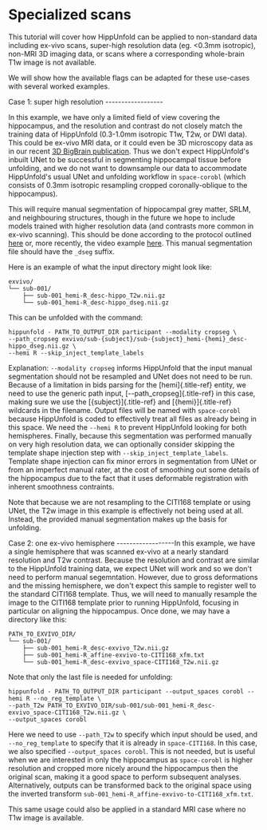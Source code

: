 # Specialized scans

This tutorial will cover how HippUnfold can be applied to non-standard
data including ex-vivo scans, super-high resolution data (eg. \<0.3mm
isotropic), non-MRI 3D imaging data, or scans where a corresponding
whole-brain T1w image is not available.

We will show how the available flags can be adapted for these use-cases
with several worked examples.

Case 1: super high resolution \-\-\-\-\-\-\-\-\-\-\-\-\-\-\-\-\--

In this example, we have only a limited field of view covering the
hippocampus, and the resolution and contrast do not closely match the
training data of HippUnfold (0.3-1.0mm isotropic T1w, T2w, or DWI data).
This could be ex-vivo MRI data, or it could even be 3D microscopy data
as in our recent [3D BigBrain
publication](https://www.sciencedirect.com/science/article/pii/S105381191930919X).
Thus we don\'t expect HippUnfold\'s inbuilt UNet to be successful in
segmenting hippocampal tissue before unfolding, and we do not want to
downsample our data to accommodate HippUnfold\'s usual UNet and
unfolding workflow in `space-corobl` (which consists of 0.3mm isotropic
resampling cropped coronally-oblique to the hippocampus).

This will require manual segmentation of hippocampal grey matter, SRLM,
and neighbouring structures, though in the future we hope to include
models trained with higher resolution data (and contrasts more common in
ex-vivo scanning). This should be done according to the protocol
outlined
[here](https://ars.els-cdn.com/content/image/1-s2.0-S1053811917309977-mmc1.pdf)
or, more recently, the video example
[here](https://www.youtube.com/watch?v=mUQJ2GUcnLU&t=1s). This manual
segmentation file should have the `_dseg` suffix.

Here is an example of what the input directory might look like:

    exvivo/
    └── sub-001/
        ├── sub-001_hemi-R_desc-hippo_T2w.nii.gz
        └── sub-001_hemi-R_desc-hippo_dseg.nii.gz

This can be unfolded with the command:

    hippunfold - PATH_TO_OUTPUT_DIR participant --modality cropseg \
    --path_cropseg exvivo/sub-{subject}/sub-{subject}_hemi-{hemi}_desc-hippo_dseg.nii.gz \
    --hemi R --skip_inject_template_labels

Explanation: `--modality cropseg` informs HippUnfold that the input
manual segmentation should not be resampled and UNet does not need to be
run. Because of a limitation in bids parsing for the [hemi]{.title-ref}
entity, we need to use the generic path input,
[\--path\_cropseg]{.title-ref} in this case, making sure we use the
[{subject}]{.title-ref} and [{hemi}]{.title-ref} wildcards in the
filename. Output files will be named with `space-corobl` because
HippUnfold is coded to effectively treat all files as already being in
this space. We need the `--hemi R` to prevent HippUnfold looking for
both hemispheres. Finally, because this segmentation was performed
manually on very high resolution data, we can optionally consider
skipping the template shape injection step with
`--skip_inject_template_labels`. Template shape injection can fix minor
errors in segmentation from UNet or from an imperfect manual rater, at
the cost of smoothing out some details of the hippocampus due to the
fact that it uses deformable registration with inherent smoothness
contraints.

Note that because we are not resampling to the CITI168 template or using
UNet, the T2w image in this example is effectively not being used at
all. Instead, the provided manual segmentation makes up the basis for
unfolding.

Case 2: one ex-vivo hemisphere \-\-\-\-\-\-\-\-\-\-\-\-\-\-\-\-\--In
this example, we have a single hemisphere that was scanned ex-vivo at a
nearly standard resolution and T2w contrast. Because the resolution and
contrast are similar to the HippUnfold training data, we expect UNet
will work and so we don\'t need to perform manual segemntation. However,
due to gross deformations and the missing hemisphere, we don\'t expect
this sample to register well to the standard CITI168 template. Thus, we
will need to manually resample the image to the CITI168 template prior
to running HippUnfold, focusing in particular on aligning the
hippocampus. Once done, we may have a directory like this:

    PATH_TO_EXVIVO_DIR/
    └── sub-001/
        ├── sub-001_hemi-R_desc-exvivo_T2w.nii.gz
        ├── sub-001_hemi-R_affine-exvivo-to-CITI168_xfm.txt
        └── sub-001_hemi-R_desc-exvivo_space-CITI168_T2w.nii.gz

Note that only the last file is needed for unfolding:

    hippunfold - PATH_TO_OUTPUT_DIR participant --output_spaces corobl --hemi R --no_reg_template \
    --path_T2w PATH_TO_EXVIVO_DIR/sub-001/sub-001_hemi-R_desc-exvivo_space-CITI168_T2w.nii.gz \
    --output_spaces corobl

Here we need to use `--path_T2w` to specify which input should be used,
and `--no_reg_template` to specify that it is already in
`space-CITI168`. In this case, we also specified
`--output_spaces corobl`. This is not needed, but is useful when we are
interested in only the hippocampus as `space-corobl` is higher
resolution and cropped more nicely around the hippocampus then the
original scan, making it a good space to perform subsequent analyses.
Alternatively, outputs can be transformed back to the original space
using the inverted transform
`sub-001_hemi-R_affine-exvivo-to-CITI168_xfm.txt`.

This same usage could also be applied in a standard MRI case where no
T1w image is available.
